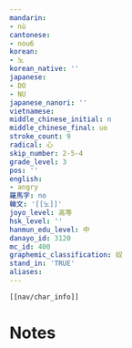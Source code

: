 ```yaml
---
mandarin:
- nù
cantonese:
- nou6
korean:
- 노
korean_native: ''
japanese:
- DO
- NU
japanese_nanori: ''
vietnamese:
middle_chinese_initial: n
middle_chinese_final: uo
stroke_count: 9
radical: 心
skip_number: 2-5-4
grade_level: 3
pos: ''
english:
- angry
羅馬字: no
韓文: '[[노]]'
joyo_level: 高等
hsk_level: ''
hanmun_edu_level: 中
danayo_id: 3120
mc_id: 400
graphemic_classification: 奴
stand_in: 'TRUE'
aliases:
---
```

```meta-bind-embed
[[nav/char_info]]
```

# Notes
